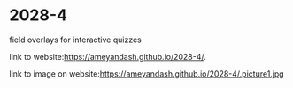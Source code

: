 # 2028-4
field overlays for interactive quizzes

link to website:https://ameyandash.github.io/2028-4/.


link to image on website:https://ameyandash.github.io/2028-4/.picture1.jpg

